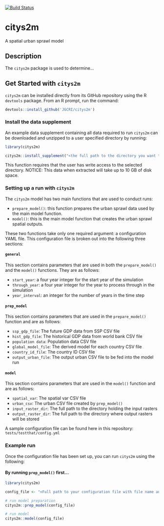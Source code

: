 [![Build Status](https://travis-ci.org/JGCRI/citys2m.svg?branch=master)](https://travis-ci.org/JGCRI/citys2m)

# citys2m
A spatial urban sprawl model

## Description
The `citys2m` package is used to determine...

## Get Started with `citys2m`
`citys2m` can be installed directly from its GitHub repository using the R `devtools` package. From an R prompt, run the command:

```r
devtools::install_github('JGCRI/citys2m')
```

### Install the data supplement
An example data supplement containing all data required to run `citys2m` can be downloaded and unzipped to a user specified directory by running:

```r
library(citys2m)

citys2m::install_supplement("<the full path to the directory you want to extract the data to")
```

This function requires that the user has write access to the selected directory.  NOTICE:  This data when extracted will take up to 10 GB of disk space.

### Setting up a run with `citys2m`
The `citys2m` model has two main functions that are used to conduct runs:
- `prepare_model()`:  this function prepares the urban sprawl data used by the main model function.
- `model()`:  this is the main model function that creates the urban sprawl spatial outputs.

These two functions take only one required argument:  a configuration YAML file.  This configuration file is broken out into the following three sections:

#### `general`
This section contains parameters that are used in both the `prepare_model()` and the `model()` functions.  They are as follows:
- `start_year`:  a four year integer for the start year of the simulation
- `through_year`:  a four year integer for the year to process through in the simulation
- `year_interval`:  an integer for the number of years in the time step

#### `prep_model`
This section contains parameters that are used in the `prepare_model()` function and are as follows:
- `ssp_gdp_file`: The future GDP data from SSP CSV file
- `hist_gdp_file`: The historical GDP data from world bank CSV file
- `population data`: Population data CSV file
- `global_model_file`:  The derived model for each country CSV file
- `country_id_file`:  The country ID CSV file
- `output_urban_file`: The output urban CSV file to be fed into the model run

#### `model`
This section contains parameters that are used in the `model()` function and are as follows:
- `spatial_var`: The spatial var CSV file
- `urban_csv`: The urban CSV file created by `prep_model()`
- `input_raster_dir`: The full path to the directory holding the input rasters
- `output_raster_dir`:  The full path to the directory where output rasters will be stored

A sample configuration file can be found here in this repository: `tests/testthat/config.yml`

### Example run
Once the configuration file has been set up, you can run `citys2m` using the following:

#### By running `prep_model()` first...
```r
library(citys2m)

config_file <- "<Full path to your configuration file with file name and extension.>"

# run model preparation
citys2m::prep_model(config_file)

# run model
citys2m::model(config_file)
```
